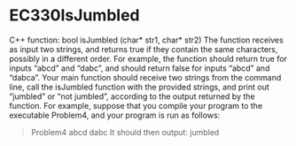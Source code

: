 # EC330IsJumbled
C++ function:
bool isJumbled (char* str1, char* str2)
The function receives as input two strings, and returns true if they contain the same
characters, possibly in a different order. For example, the function should return true
for inputs “abcd” and “dabc”, and should return false for inputs “abcd” and “dabca”.
Your main function should receive two strings from the command line, call the
isJumbled function with the provided strings, and print out “jumbled” or “not
jumbled”, according to the output returned by the function.
For example, suppose that you compile your program to the executable Problem4,
and your program is run as follows:
> Problem4 abcd dabc
It should then output:
> jumbled
